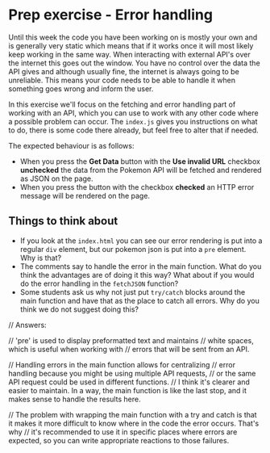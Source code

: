 # Prep exercise - Error handling

Until this week the code you have been working on is mostly your own and is generally very static which means that if it works once it will most likely keep working in the same way. When interacting with external API's over the internet this goes out the window. You have no control over the data the API gives and although usually fine, the internet is always going to be unreliable. This means your code needs to be able to handle it when something goes wrong and inform the user.

In this exercise we'll focus on the fetching and error handling part of working with an API, which you can use to work with any other code where a possible problem can occur. The `index.js` gives you instructions on what to do, there is some code there already, but feel free to alter that if needed.

The expected behaviour is as follows:

- When you press the **Get Data** button with the **Use invalid URL** checkbox **unchecked** the data from the Pokemon API will be fetched and rendered as JSON on the page.
- When you press the button with the checkbox **checked** an HTTP error message will be rendered on the page.

## Things to think about

- If you look at the `index.html` you can see our error rendering is put into a regular `div` element, but our pokemon json is put into a `pre` element. Why is that?
- The comments say to handle the error in the main function. What do you think the advantages are of doing it this way? What about if you would do the error handling in the `fetchJSON` function?
- Some students ask us why not just put `try/catch` blocks around the main function and have that as the place to catch all errors. Why do you think we do not suggest doing this?

// Answers:

// 'pre' is used to display preformatted text and maintains
// white spaces, which is useful when working with
// errors that will be sent from an API.

// Handling errors in the main function allows for centralizing
// error handling because you might be using multiple API requests,
// or the same API request could be used in different functions.
// I think it's clearer and easier to maintain. In a way, the main function is like the last stop, and it makes sense to handle the results here.

// The problem with wrapping the main function with a try and catch is that it makes it more difficult to know where in the code the error occurs. That's why
// it's recommended to use it in specific places where errors are expected, so you can write appropriate reactions to those failures.
